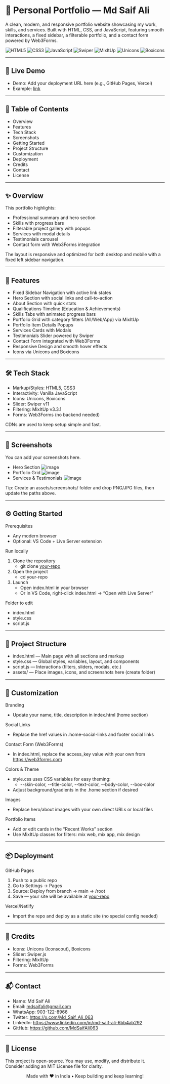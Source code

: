 # 🌟 Personal Portfolio — Md Saif Ali

A clean, modern, and responsive portfolio website showcasing my work, skills, and services. Built with HTML, CSS, and JavaScript, featuring smooth interactions, a fixed sidebar, a filterable portfolio, and a contact form powered by Web3Forms.

<p align="center">
  <img src="https://img.shields.io/badge/HTML5-E34F26?logo=html5&logoColor=white" alt="HTML5" />
  <img src="https://img.shields.io/badge/CSS3-1572B6?logo=css3&logoColor=white" alt="CSS3" />
  <img src="https://img.shields.io/badge/JavaScript-F7DF1E?logo=javascript&logoColor=black" alt="JavaScript" />
  <img src="https://img.shields.io/badge/Swiper-11-6332F6?logo=swiper&logoColor=white" alt="Swiper" />
  <img src="https://img.shields.io/badge/MixItUp-3.3.1-00C7B7" alt="MixItUp" />
  <img src="https://img.shields.io/badge/Unicons-Icons-2E7D32" alt="Unicons" />
  <img src="https://img.shields.io/badge/Boxicons-Icons-0DB7ED" alt="Boxicons" />
</p>

---

## 🔗 Live Demo
- Demo: Add your deployment URL here (e.g., GitHub Pages, Vercel)
- Example: [link](https://mdsaifali-portfolio-063.netlify.app/)

---

## 🧭 Table of Contents
- Overview
- Features
- Tech Stack
- Screenshots
- Getting Started
- Project Structure
- Customization
- Deployment
- Credits
- Contact
- License

---

## ✨ Overview
This portfolio highlights:
- Professional summary and hero section
- Skills with progress bars
- Filterable project gallery with popups
- Services with modal details
- Testimonials carousel
- Contact form with Web3Forms integration

The layout is responsive and optimized for both desktop and mobile with a fixed left sidebar navigation.

---

## 🚀 Features
- Fixed Sidebar Navigation with active link states
- Hero Section with social links and call-to-action
- About Section with quick stats
- Qualifications Timeline (Education & Achievements)
- Skills Tabs with animated progress bars
- Portfolio Grid with category filters (All/Web/App) via MixItUp
- Portfolio Item Details Popups
- Services Cards with Modals
- Testimonials Slider powered by Swiper
- Contact Form integrated with Web3Forms
- Responsive Design and smooth hover effects
- Icons via Unicons and Boxicons

---

## 🛠 Tech Stack
- Markup/Styles: HTML5, CSS3
- Interactivity: Vanilla JavaScript
- Icons: Unicons, Boxicons
- Slider: Swiper v11
- Filtering: MixItUp v3.3.1
- Forms: Web3Forms (no backend needed)

CDNs are used to keep setup simple and fast.

---

## 📸 Screenshots
You can add your screenshots here.

- Hero Section
  ![image](https://github.com/MdSaifAli063/Personal-Portfolio-Md-Saif-Ali/blob/0a4d9949f0e4ab1b0d784c59846f7afca484a57b/Screenshot%202025-09-01%20211625.png)
- Portfolio Grid
  ![image](https://github.com/MdSaifAli063/Personal-Portfolio-Md-Saif-Ali/blob/0ede0b939e37bb84e2e4c5d8c93214343f6520ea/Screenshot%202025-09-01%20215710.png)
- Services & Testimonials
  ![image](https://github.com/MdSaifAli063/Personal-Portfolio-Md-Saif-Ali/blob/c0291e1615cd4c2ce269f943a620cc64c04d1d66/Screenshot%202025-09-01%20215847.png)

Tip: Create an assets/screenshots/ folder and drop PNG/JPG files, then update the paths above.

---

## ⚙️ Getting Started

Prerequisites
- Any modern browser
- Optional: VS Code + Live Server extension

Run locally
1. Clone the repository
   - git clone [your-repo](https://github.com/MdSaifAli063/Personal-Portfolio-Md-Saif-Ali)
2. Open the project
   - cd your-repo
3. Launch
   - Open index.html in your browser
   - Or in VS Code, right-click index.html → “Open with Live Server”

Folder to edit
- index.html
- style.css
- script.js

---

## 🧱 Project Structure
- index.html — Main page with all sections and markup
- style.css — Global styles, variables, layout, and components
- script.js — Interactions (filters, sliders, modals, etc.)
- assets/ — Place images, icons, and screenshots here (create folder)

---

## 🎨 Customization

Branding
- Update your name, title, description in index.html (home section)

Social Links
- Replace the href values in .home-social-links and footer social links

Contact Form (Web3Forms)
- In index.html, replace the access_key value with your own from https://web3forms.com

Colors & Theme
- style.css uses CSS variables for easy theming:
  - --skin-color, --title-color, --text-color, --body-color, --box-color
- Adjust background/gradients in the .home section if desired

Images
- Replace hero/about images with your own direct URLs or local files

Portfolio Items
- Add or edit cards in the “Recent Works” section
- Use MixItUp classes for filters: mix web, mix app, mix design

---

## 📦 Deployment

GitHub Pages
1. Push to a public repo
2. Go to Settings → Pages
3. Source: Deploy from branch → main → /root
4. Save — your site will be available at [your-repo](https://MdSaifAli063.github.io/Personal-Portfolio-Md-Saif-Ali)

Vercel/Netlify
- Import the repo and deploy as a static site (no special config needed)

---

## 🙏 Credits
- Icons: Unicons (Iconscout), Boxicons
- Slider: Swiper.js
- Filtering: MixItUp
- Forms: Web3Forms

---

## 📬 Contact
- Name: Md Saif Ali
- Email: mdsaifali@gmail.com
- WhatsApp: 903-122-8966
- Twitter: https://x.com/Md_Saif_Ali_063
- LinkedIn: https://www.linkedin.com/in/md-saif-ali-6bb4ab292
- GitHub: https://github.com/MdSaifAli063

---

## 📄 License
This project is open-source. You may use, modify, and distribute it. Consider adding an MIT License file for clarity.

<p align="center">
  Made with ❤️ in India • Keep building and keep learning!
</p>
